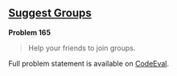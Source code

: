 [Suggest Groups][ce]
--------------------

**Problem 165**

> Help your friends to join groups.

Full problem statement is available on [CodeEval][ce].

[ce]: https://www.codeeval.com/browse/165/
      "View problem statement on CodeEval"
